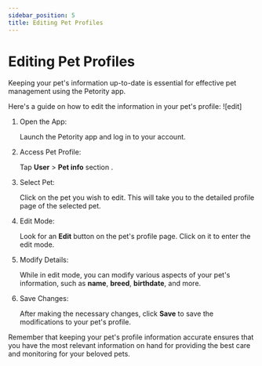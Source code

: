 ```yaml
---
sidebar_position: 5
title: Editing Pet Profiles
---
```


# Editing Pet Profiles
Keeping your pet's information up-to-date is essential for effective pet management using the Petority app. 

Here's a guide on how to edit the information in your pet's profile:
![edit]

1. Open the App:

    Launch the Petority app and log in to your account.
2. Access Pet Profile: 

   Tap **User** > **Pet info** section .
3. Select Pet: 

     Click on the pet you wish to edit. This will take you to the detailed profile page of the selected pet.
4. Edit Mode: 

    Look for an **Edit** button on the pet's profile page. Click on it to enter the edit mode.
5. Modify Details:
 
    While in edit mode, you can modify various aspects of your pet's information, such as **name**, **breed**, **birthdate**, and more. 
6. Save Changes: 

    After making the necessary changes, click **Save** to save the modifications to your pet's profile.

Remember that keeping your pet's profile information accurate ensures that you have the most relevant information on hand for providing the best care and monitoring for your beloved pets.